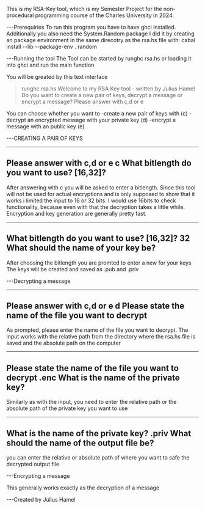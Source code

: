 This is my RSA-Key tool, which is my Semester Project for the non-procedural programming course of the Charles University in 2024.

---Prerequiries
To run this program you have to have ghci installed.
Additionally you also need the System.Random package
I did it by creating an package environment in the same direcotry as the rsa.hs file with:
cabal install --lib --package-env . random

---Running the tool
The Tool can be started by runghc rsa.hs or loading it into ghci and run the main function

You will be greated by this text interface
>runghc rsa.hs
Welcome to my RSA Key tool - written by Julius Hamel
Do you want to create a new pair of keys, decrypt a message or encrypt a message?
Please answer with c,d or e

You can choose whether you want to 
    -create a new pair of keys with (c)
    -decrypt an encrypted message with your private key (d)
    -encrypt a message with an public key (e)

---CREATING A PAIR OF KEYS

-------------------------------------------
Please answer with c,d or e
c
What bitlength do you want to use? [16,32]?
-------------------------------------------

After answering with c you will be asked to enter a bitlength.
Since this tool will not be used for actual encryptions and is only supposed to show that it works i limited the input to 16 or 32 bits.
I would use 16bits to check functionality, because even with that the decryption takes a little while.
Encryption and key generation are generally pretty fast.

-------------------------------------------
What bitlength do you want to use? [16,32]?
32
What should the name of your key be?
-------------------------------------------
After choosing the bitlength you are promted to enter a new for your keys
The keys will be created and saved as <name>.pub and <name>.priv



---Decrypting a message

-----------------------------------------------------
Please answer with c,d or e
d
Please state the name of the file you want to decrypt
-----------------------------------------------------
As prompted, please enter the name of the file you want to decrypt.
The input works with the relative path from the directory where the rsa.hs file is saved and the absolute path on the computer

-----------------------------------------------------
Please state the name of the file you want to decrypt
<secret>.enc
What is the name of the private key?
-----------------------------------------------------
Similarly as with the input, you need to enter the relative path or the absolute path of the private key you want to use

-----------------------------------------------------
What is the name of the private key?
<keyname>.priv
What should the name of the output file be?
-----------------------------------------------------
you can enter the relative or absolute path of where you want to safe the decrypted output file


---Encrypting a message

This generally works exactly as the decryption of a message


---Created by Julius Hamel